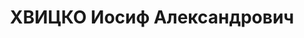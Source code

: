 ---
title: ХВИЦКО Иосиф Александрович
description: "1898 г.р., урож. д.Затуръе (Польша), русский, соц. происх. из служащих,\
  \ жит. г.Миллерово. Государственный торговый инспектор в г.Миллерово. \n  Арестован\
  \ 04.04.1937 г. Миллеровским ГО НКВД по ст.ст.58-10-11 УК РСФСР. \n  Осуждён 16.12.1937\
  \ г. ВК Верховного суда СССР по ст.58-7-8-11 УК РСФСР к расстрелу. Приговор приведён\
  \ в исполнение 16.12.1937 г. в г.Ростове-на-Дону. 20.03.1958 г. ВК Верховного суда\
  \ СССР дело в отношении Хвицко И.А. производством прекращено, за отсутствием состава\
  \ преступления."
---